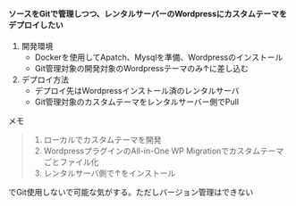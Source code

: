 #### ソースをGitで管理しつつ、レンタルサーバーのWordpressにカスタムテーマをデプロイしたい

1. 開発環境
   - Dockerを使用してApatch、Mysqlを準備、Wordpressのインストール
   - Git管理対象の開発対象のWordpressテーマのみ↑に差し込む
2. デプロイ方法
   - デプロイ先はWordpressインストール済のレンタルサーバ
   - Git管理対象のカスタムテーマをレンタルサーバー側でPull

メモ
> 1. ローカルでカスタムテーマを開発
> 2. WordpressプラグインのAll-in-One WP Migrationでカスタムテーマごとファイル化
> 3. レンタルサーバ側で↑をインストール

でGit使用しないで可能な気がする。ただしバージョン管理はできない

